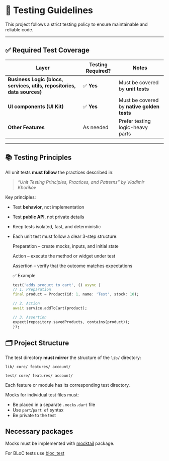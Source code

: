 # 🧪 Testing Guidelines

This project follows a strict testing policy to ensure maintainable and reliable code.

---

## ✅ Required Test Coverage

| Layer                                                                   | Testing Required? | Notes                                      |
| ----------------------------------------------------------------------- | ----------------- | ------------------------------------------ |
| **Business Logic (blocs, services, utils, repositories, data sources)** | ✅ **Yes**         | Must be covered by **unit tests**          |
| **UI components (UI Kit)**                                              | ✅ **Yes**         | Must be covered by **native golden tests** |
| **Other Features**                                                      | As needed         | Prefer testing logic-heavy parts           |

---

## 📚 Testing Principles

All unit tests **must follow** the practices described in:

> _“Unit Testing Principles, Practices, and Patterns” by Vladimir Khorikov_

Key principles:
- Test **behavior**, not implementation
- Test **public API**, not private details
- Keep tests isolated, fast, and deterministic
- Each unit test must follow a clear 3-step structure:

    Preparation – create mocks, inputs, and initial state

    Action – execute the method or widget under test

    Assertion – verify that the outcome matches expectations

    ✅ Example
    ```dart
    test('adds product to cart', () async {
    // 1. Preparation
    final product = Product(id: 1, name: 'Test', stock: 10);

    // 2. Action
    await service.addToCart(product);

    // 3. Assertion
    expect(repository.savedProducts, contains(product));
    });
    ```

## 🗂️ Project Structure

The test directory **must mirror** the structure of the `lib/` directory:

`lib/ core/ features/ account/`

`test/ core/ features/ account/`

Each feature or module has its corresponding test directory.  

Mocks for individual test files must:
- Be placed in a separate `.mocks.dart` file  
- Use `part`/`part of` syntax  
- Be private to the test

## Necessary packages

Mocks must be implemented with [mocktail](https://pub.dev/packages/mocktail) package.

For BLoC tests use [bloc_test](https://pub.dev/packages/bloc_test)